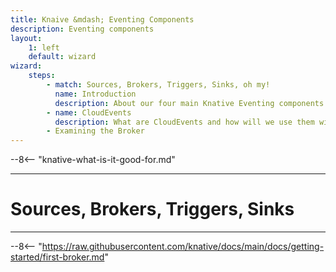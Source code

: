 ```yaml
---
title: Knaive &mdash; Eventing Components
description: Eventing components
layout:
    1: left
    default: wizard
wizard:
    steps:
        - match: Sources, Brokers, Triggers, Sinks, oh my!
          name: Introduction
          description: About our four main Knative Eventing components
        - name: CloudEvents
          description: What are CloudEvents and how will we use them with Knative Eventing?
        - Examining the Broker
---
```


--8<-- "knative-what-is-it-good-for.md"

---

# Sources, Brokers, Triggers, Sinks

---

--8<-- "https://raw.githubusercontent.com/knative/docs/main/docs/getting-started/first-broker.md"
